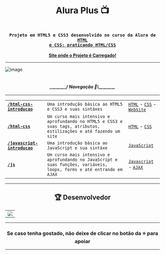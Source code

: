 # <p align="center"> Alura Plus 📺</p> 

### <div align="center"><code> Projeto em HTML5 e CSS3 desenvolvido no curso da Alura de <a href="https://cursos.alura.com.br/course/html-css-praticando-html-css">HTML e CSS: praticando HTML/CSS</a></code></div>

<div align="center">
    <b><a href="https://guidsribeiro.github.io/alura-plus/index.html">Site onde o Projeto é Carregado!</a></b>
</div>

-------------------------------------------------------------------------------------------------------------------------------------------
![image](https://github.com/guidsribeiro/alura-plus/assets/61317250/039fe352-a9cf-497e-9fc7-418fd49ba01f)


# <h4 align="center">_\__\__\__\__\__\__\__\__/ Navegação 🧭\\_\__\__\__\__\__\__\__\__</p> 
-------------------------------------------------------------------------------------------------------------------------------------------

<table align="center">
  <tbody>
    <tr>
      <td style="font-weight: bold"><code><a href="https://github.com/guidsribeiro/alura-cursos/tree/html-css-introducao">/html-css-introducao</a></code></td>
      <td><code>Uma introdução básica ao HTML5 e CSS3 e suas sintáxes</code></td>
      <td>
        <a href="https://developer.mozilla.org/pt-BR/docs/Web/HTML" target="_blank" rel="noopener noreferrer"><code>HTML</code></a> -
        <a href="https://developer.mozilla.org/pt-BR/docs/Web/CSS" target="_blank" rel="noopener noreferrer"><code>CSS</code></a> -
        <a href="https://guidsribeiro.github.io/barbearia-alura/" target="_blank" rel="noopener noreferrer"><code>WebSite</code></a>
      </td>
    </tr>
    <tr>
      <td style="font-weight: bold"><code><a href="https://github.com/guidsribeiro/alura-cursos/tree/html-css">/html-css</a></code></td>
      <td><code>Um curso mais intensivo e aprofundando no HTML5 e CSS3 e suas tags, atributos, estilizações e até fazendo um site</code></td>
      <td>
        <a href="https://developer.mozilla.org/pt-BR/docs/Web/HTML" target="_blank" rel="noopener noreferrer"><code>HTML</code></a> -
        <a href="https://developer.mozilla.org/pt-BR/docs/Web/CSS" target="_blank" rel="noopener noreferrer"><code>CSS</code></a>
      </td>
    </tr>
    <tr>
      <td style="font-weight: bold"><code><a href="https://github.com/guidsribeiro/alura-cursos/tree/javascript-introducao">/javascript-introducao</a></code></td>
      <td><code>Uma introdução básica ao JavaScript e sua sintáxe</code></td>
      <td>
        <a href="https://developer.mozilla.org/pt-BR/docs/Web/JavaScript" target="_blank" rel="noopener noreferrer"><code>JavaScript</code></a>
      </td>
    </tr>
    <tr>
      <td style="font-weight: bold"><code><a href="https://github.com/guidsribeiro/alura-cursos/tree/js">/js</a></code></td>
      <td><code>Um curso mais intensivo e aprofundando no JavaScript e suas funções, variáveis, loops, forms e até entrando em AJAX</code></td>
      <td>
        <a href="https://developer.mozilla.org/pt-BR/docs/Web/JavaScript" target="_blank" rel="noopener noreferrer"><code>Javascript</code></a> -
        <a href="https://developer.mozilla.org/pt-BR/docs/Web/Guide/AJAX/" target="_blank" rel="noopener noreferrer"><code>AJAX</code></a>
      </td>
    </tr>
  </tbody>
</table>

-------------------------------------------------------------------------------------------------------------------------------------------


## <p align="center"> 🏆 Desenvolvedor </p> 

<table align="center">
	<tr>
		<td>
            <a href="https://github.com/onlygr/spotify-clone/graphs/contributors">
              <img src="https://contrib.rocks/image?repo=onlygr/spotify-clone" />
            </a>
        </td>
	</tr>
</table>

----------------------------------------------------------

### <p align="center"> Se caso tenha gostado, não deixe de clicar no botão da ⭐ para apoiar </p>

----------------------------------------------------------
